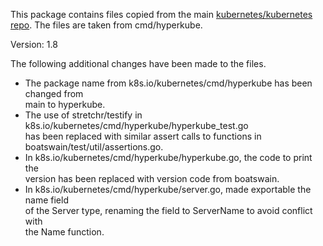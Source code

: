 This package contains files copied from the main [kubernetes/kubernetes repo](https://github.com/kubernetes/kubernetes).
The files are taken from cmd/hyperkube.

Version: 1.8

The following additional changes have been made to the files.
- The package name from k8s.io/kubernetes/cmd/hyperkube has been changed from  
main to hyperkube.
- The use of stretchr/testify in k8s.io/kubernetes/cmd/hyperkube/hyperkube_test.go  
has been replaced with similar assert calls to functions in boatswain/test/util/assertions.go.
- In k8s.io/kubernetes/cmd/hyperkube/hyperkube.go, the code to print the  
version has been replaced with version code from boatswain.
- In k8s.io/kubernetes/cmd/hyperkube/server.go, made exportable the name field  
of the Server type, renaming the field to ServerName to avoid conflict with  
the Name function.